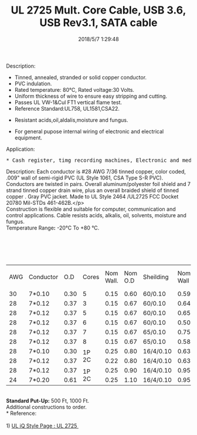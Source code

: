 ﻿---
layout: post 
title: UL 2725 Mult. Core Cable, USB 3.6, USB Rev3.1, SATA cable
tags: USB2.0 USB3.0
categories: wire-cable
overview: Construction is flexible and suitable for computer, communication and control applications. Cable resists acids, alkalis, oil, solvents, moisture and fungus
series: FN20
part_number: 20-2725-0
thumb_img: 
image: static/202105/23-20210603.jpg
date: 2018/5/7 1:29:48
---


<p>
	Description:
</p>
<ul>
	<li>
		Tinned, annealed, stranded or solid copper conductor.<br />
	</li>
	<li>
		PVC indulation.<br />
	</li>
	<li>
		Rated temperature: 80℃, Rated voltage:30 Volts.
	</li>
	<li>
		Uniform thickness of wire to ensure easy stripping and cutting.
	</li>
	<li>
		Passes UL VW-1&amp;Cul FT1 vertical flame test.
	</li>
	<li>
		Reference Standard:UL758, UL1581,CSA22.
	</li>
	<li>
		<p>
			Resistant acids,oil,aldalis,moisture and fungus.&nbsp;
		</p>
		<li>
			For general pupose internal wiring of electronic and electrical equipment.&nbsp;
		</li>
	</li>
</ul>
Application:<br />
<pre>*&emsp;Cash register, timg_recording machines, Electronic and medical equiment. </pre>
<p>
	Description: Each conductor is #28 AWG 7/36 tinned copper, color coded, .009" wall of semi-rigid PVC (UL Style 1061, CSA Type S-R PVC). Conductors are twisted in pairs. Overall aluminum/polyester foil shield and 7 strand tinned copper drain wire, plus an overall braided shield of tinned copper . Gray PVC jacket. Made to UL Style 2464 /UL2725 FCC Docket 20780 Mil-STDs 461-462B.&lt;/p&gt;<br />
Construction is flexible and suitable for computer, communication and control applications. Cable resists acids, alkalis, oil, solvents, moisture and fungus.<br />
Temperature Range<strong>:</strong> -20°C To +80 °C.
</p>
<p>
	<br />
</p>
<p>
	<img src="https://www.hingtak.com/public/goods/ul2464-2.jpg" alt="" />
</p>
<p>
	<br />
</p>
<table class="table table-bordered table-hover table-condensed">
	<tbody>
		<tr>
			<td>
				AWG
			</td>
			<td>
				Conductor
			</td>
			<td>
				O.D
			</td>
			<td>
				Cores
			</td>
			<td>
				Nom Wall.
			</td>
			<td>
				Nom O.D
			</td>
			<td>
				Sheilding
			</td>
			<td>
				Nom. Wall
			</td>
			<td>
				Nom O.D (Ref)
			</td>
			<td>
				Ω
			</td>
		</tr>
		<tr>
			<td>
				30
			</td>
			<td>
				7*0.10
			</td>
			<td>
				0.30
			</td>
			<td>
				5
			</td>
			<td>
				0.15
			</td>
			<td>
				0.60
			</td>
			<td>
				60/0.10
			</td>
			<td>
				0.59
			</td>
			<td>
				3.0
			</td>
			<td>
				376.96
			</td>
		</tr>
		<tr>
			<td>
				28
			</td>
			<td>
				7*0.12
			</td>
			<td>
				0.37
			</td>
			<td>
				3
			</td>
			<td>
				0.15
			</td>
			<td>
				0.67
			</td>
			<td>
				60/0.10
			</td>
			<td>
				0.64
			</td>
			<td>
				3.0
			</td>
			<td>
				232
			</td>
		</tr>
		<tr>
			<td>
				28
			</td>
			<td>
				7*0.12
			</td>
			<td>
				0.37
			</td>
			<td>
				5
			</td>
			<td>
				0.15
			</td>
			<td>
				0.67
			</td>
			<td>
				60/0.10
			</td>
			<td>
				0.65
			</td>
			<td>
				3.4
			</td>
			<td>
				232
			</td>
		</tr>
		<tr>
			<td>
				28
			</td>
			<td>
				7*0.12
			</td>
			<td>
				0.37
			</td>
			<td>
				6
			</td>
			<td>
				0.15
			</td>
			<td>
				0.67
			</td>
			<td>
				60/0.10
			</td>
			<td>
				0.50
			</td>
			<td>
				3.4
			</td>
			<td>
				232
			</td>
		</tr>
		<tr>
			<td>
				28
			</td>
			<td>
				7*0.12
			</td>
			<td>
				0.37
			</td>
			<td>
				7
			</td>
			<td>
				0.15
			</td>
			<td>
				0.67
			</td>
			<td>
				65/0.10
			</td>
			<td>
				0.75
			</td>
			<td>
				3.8
			</td>
			<td>
				232
			</td>
		</tr>
		<tr>
			<td>
				28
			</td>
			<td>
				7*0.12
			</td>
			<td>
				0.37
			</td>
			<td>
				8
			</td>
			<td>
				0.15
			</td>
			<td>
				0.67
			</td>
			<td>
				65/0.10
			</td>
			<td>
				0.58
			</td>
			<td>
				3.8
			</td>
			<td>
				232
			</td>
		</tr>
		<tr>
			<td>
				28
			</td>
			<td>
				7*0.10
			</td>
			<td>
				0.30
			</td>
			<td rowspan="2">
				1P<br />
2C
			</td>
			<td>
				0.25
			</td>
			<td>
				0.80
			</td>
			<td>
				16/4/0.10
			</td>
			<td>
				0.63
			</td>
			<td>
				3.0
			</td>
			<td>
				232
			</td>
		</tr>
		<tr>
			<td>
				28
			</td>
			<td>
				7*0.12
			</td>
			<td>
				0.37
			</td>
			<td>
				0.22
			</td>
			<td>
				0.80
			</td>
			<td>
				16/4/0.10
			</td>
			<td>
				0.63
			</td>
			<td>
				3.0
			</td>
			<td>
				232
			</td>
		</tr>
		<tr>
			<td>
				28
			</td>
			<td>
				7*0.12
			</td>
			<td>
				0.37
			</td>
			<td rowspan="2">
				1P<br />
2C
			</td>
			<td>
				0.25
			</td>
			<td>
				0.90
			</td>
			<td>
				16/4/0.10
			</td>
			<td>
				0.95
			</td>
			<td>
				4.7
			</td>
			<td>
				232
			</td>
		</tr>
		<tr>
			<td>
				24
			</td>
			<td>
				7*0.20
			</td>
			<td>
				0.61
			</td>
			<td>
				0.25
			</td>
			<td>
				1.10
			</td>
			<td>
				16/4/0.10
			</td>
			<td>
				0.95
			</td>
			<td>
				4.7
			</td>
			<td>
				93.25
			</td>
		</tr>
	</tbody>
</table>
<p>
	<br />
<strong>Standard Put-Up:</strong> 500 Ft, 1000 Ft.<br />
Additional constructions to order.<br />
* Reference:<br />
<br />
1) <a href="http://iq.ul.com/awm/stylepage.aspx?Style=2725" target="_blank">UL iQ Style Page : UL 2725&nbsp;</a>
</p>

